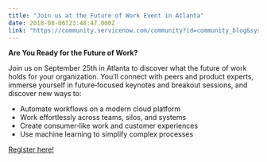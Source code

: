```yaml
---
title: "Join us at the Future of Work Event in Atlanta"
date: 2018-08-06T23:48:47.000Z
link: "https://community.servicenow.com/community?id=community_blog&sys_id=dd9cad49dbbf13409d612926ca96193c"
---
```

<p><strong>Are You Ready for the Future of Work?</strong></p>
<p>Join us on September 25th in Atlanta to discover what the future of work holds for your organization. You’ll connect with peers and product experts, immerse yourself in future‑focused keynotes and breakout sessions, and discover new ways to:</p>
<ul><li>Automate workflows on a modern cloud platform</li><li>Work effortlessly across teams, silos, and systems</li><li>Create consumer‑like work and customer experiences</li><li>Use machine learning to simplify complex processes</li></ul>
<p><a href="https://go.servicenow.com/LP&#61;10831" rel="nofollow">Register here!</a></p>